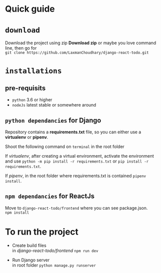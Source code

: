 # Quick guide

# `download`
Download the project using zip **Download zip** or maybe you love command line, then go for <br>
`git clone https://github.com/LaxmanChoudhary/django-react-todo.git`

# `installations`
## **pre-requisits**
- `python` 3.6 or higher <br>
- `nodeJs` latest stable or somewhere around <br>

## `python dependancies` for Django

Repository contains a **requirements.txt** file, so you can either use a **virtualenv** or **pipenv**. <br>

Shoot the following command on `terminal` in the root folder <br>

If *virtualenv*, after creating a virtual environment, activate the environment and use `python -m pip install -r requirements.txt` or `pip install -r requirements.txt`. <br>

If *pipenv*, in the root folder where requirements.txt is contained `pipenv install`. <br>

## `npm dependancies` for ReactJs

Move to `django-react-todo/frontend` where you can see package.json. <br>
`npm install`

# To run the project
- Create build files <br>
in *django-react-todo/frontend* `npm run dev`

- Run Django server <br>
in root folder `python manage.py runserver`
